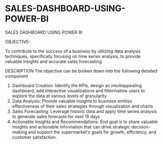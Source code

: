 # SALES-DASHBOARD-USING-POWER-BI
SALES DASHBOARD USING POWER BI

OBJECTIVE-

To contribute to the success of a business by utilizing data analysis techniques, specifically focusing on time series analysis, to provide valuable insights and accurate sales forecasting.

DESCRIPTION
The objective can be broken down into the following detailed component
1. Dashboard Creation: Identify the KPIs, design an intuitiappealing dashboard, add interactive visualizations and filterinallow users to explore the data at various levels of granularity
2. Data Analysis: Provide valuable insights to business entities effectiveness of their sales strategies through visualization and charts
3. Sales Forecasting: Leverage historic data and apply time series analysis to generate sales forecasts for next 15 days
4. Actionable Insights and Recommendations: End goal is to share valuable insights and actionable information that can drive strategic decision-making and support the supermarket's goals for growth, efficiency, and customer satisfaction.
